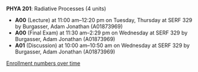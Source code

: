 **PHYA 201**: Radiative Processes (4 units)

- **A00** (Lecture) at 11:00 am–12:20 pm on Tuesday, Thursday at SERF 329 by Burgasser, Adam Jonathan (A01873969)
- **A00** (Final Exam) at 11:30 am–2:29 pm on Wednesday at SERF 329 by Burgasser, Adam Jonathan (A01873969)
- **A01** (Discussion) at 10:00 am–10:50 am on Wednesday at SERF 329 by Burgasser, Adam Jonathan (A01873969)

[Enrollment numbers over time](./PHYA201.tsv)
